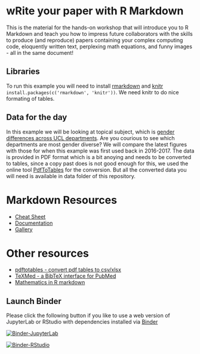 # wRite your paper with R Markdown
This is the material for the hands-on workshop that will introduce you to R Markdown and teach you how to impress future collaborators with the skills to produce (and reproduce) papers containing your complex computing code, eloquently written text, perplexing math equations, and funny images - all in the same document!

## Libraries
To run this example you will need to install [rmarkdown](https://cran.r-project.org/web/packages/rmarkdown/index.html) and [knitr](https://cran.r-project.org/web/packages/knitr/index.html) `install.packages(c('rmarkdown', 'knitr'))`. We need knitr to do  nice formating of tables.

## Data for the day
In this example we will be looking at topical subject, which is [gender differences across UCL departments](https://www.ucl.ac.uk/srs/student-statistics). Are you courious to see which departments are most gender diverse?
We will compare the latest figures with those for when this example was first used back in 2016-2017.
The data is provided in PDF format which is a bit anoying and needs to be converted to tables, since a copy past does is not good enough for this, we used the online tool [PdfToTables](https://pdftables.com/) for the conversion. But all the converted data you will need is available in data folder of this repository.

# Markdown Resources
- [Cheat Sheet](https://rstudio.com/wp-content/uploads/2015/02/rmarkdown-cheatsheet.pdf)
- [Documentation](https://rmarkdown.rstudio.com/docs/)
- [Gallery](https://rmarkdown.rstudio.com/gallery.html)

# Other resources
- [pdftotables - convert pdf tables to csv/xlsx](https://pdftables.com/)
- [TeXMed - a BibTeX interface for PubMed](https://www.bioinformatics.org/texmed/)
- [Mathematics in R markdown](https://www.calvin.edu/~rpruim/courses/s341/S17/from-class/MathinRmd.html)

## Launch Binder

Please click the following button if you like to use a web version of JupyterLab or RStudio with dependencies installed via [Binder](https://mybinder.readthedocs.io/en/latest/index.html)

[![Binder-JupyterLab](https://img.shields.io/badge/binder-JupyterLab-orange)](https://mybinder.org/v2/gh/IHI-Code-Club/Rmarkdown/binder?urlpath=lab)

[![Binder-RStudio](https://img.shields.io/badge/binder-RStudio-blue)](https://mybinder.org/v2/gh/IHI-Code-Club/Rmarkdown/binder?urlpath=rstudio)
